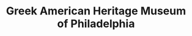 ---
layout: repo
title: "Greek American Heritage Museum of Philadelphia"
id: 14526
permalink: repos/14526/
---